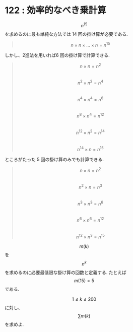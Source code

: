 # 122 : 効率的なべき乗計算

$$n^{15}$$を求めるのに最も単純な方法では 14 回の掛け算が必要である.

> $$n × n × \dots × n = n^{15}$$

しかし、2進法を用いれば6 回の掛け算で計算できる.

> $$n × n = n^2$$\
> $$n^2 × n^2 = n^4$$\
> $$n^4 × n^4 = n^8$$\
> $$n^8 × n^4 = n^{12}$$\
> $$n^{12} × n^2 = n^{14}$$\
> $$n^{14} × n = n^{15}$$

ところがたった 5 回の掛け算のみでも計算できる.

> $$n × n = n^2$$\
> $$n^2 × n = n^3$$\
> $$n^3 × n^3 = n^6$$\
> $$n^6 × n^6 = n^{12}$$\
> $$n^{12} × n^3 = n^{15}$$

$$m(k)$$を$$n^k$$を求めるのに必要最低限な掛け算の回数と定義する. たとえば$$m(15)=5$$である.

$$1 ≤ k ≤ 200$$に対し、$$\sum m(k)$$を求めよ.
